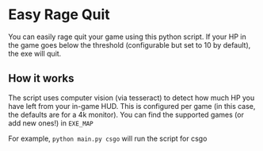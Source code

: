 # Easy Rage Quit
You can easily rage quit your game using this python script. If your HP in the game goes below the threshold (configurable but set to 10 by default), the exe will quit.

## How it works
The script uses computer vision (via tesseract) to detect how much HP you have left from your in-game HUD. This is configured per game (in this case, the defaults are for a 4k monitor). You can find the supported games (or add new ones!) in `EXE_MAP`

For example, `python main.py csgo` will run the script for csgo